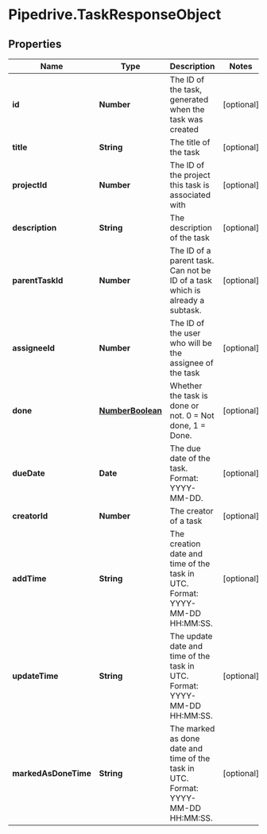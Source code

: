# Pipedrive.TaskResponseObject

## Properties

Name | Type | Description | Notes
------------ | ------------- | ------------- | -------------
**id** | **Number** | The ID of the task, generated when the task was created | [optional] 
**title** | **String** | The title of the task | [optional] 
**projectId** | **Number** | The ID of the project this task is associated with | [optional] 
**description** | **String** | The description of the task | [optional] 
**parentTaskId** | **Number** | The ID of a parent task. Can not be ID of a task which is already a subtask. | [optional] 
**assigneeId** | **Number** | The ID of the user who will be the assignee of the task | [optional] 
**done** | [**NumberBoolean**](NumberBoolean.md) | Whether the task is done or not. 0 &#x3D; Not done, 1 &#x3D; Done. | [optional] 
**dueDate** | **Date** | The due date of the task. Format: YYYY-MM-DD. | [optional] 
**creatorId** | **Number** | The creator of a task | [optional] 
**addTime** | **String** | The creation date and time of the task in UTC. Format: YYYY-MM-DD HH:MM:SS. | [optional] 
**updateTime** | **String** | The update date and time of the task in UTC. Format: YYYY-MM-DD HH:MM:SS. | [optional] 
**markedAsDoneTime** | **String** | The marked as done date and time of the task in UTC. Format: YYYY-MM-DD HH:MM:SS. | [optional] 


